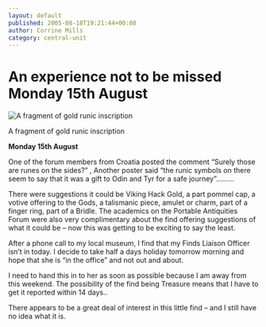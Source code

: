 ```yaml
---
layout: default
published: 2005-08-18T19:21:44+00:00
author: Corrine Mills
category: central-unit
---
```


An experience not to be missed Monday 15th August
=================================================

![A fragment of gold runic inscription](https://finds.org.uk/images/cmcdonald/medium/dscn0195.jpg "A fragment of gold runic inscription")

A fragment of gold runic inscription

**Monday 15th August**

One of the forum members from Croatia posted the comment “Surely those are runes on the sides?” , Another poster said “the runic symbols on there seem to say that it was a gift to Odin and Tyr for a safe journey”………

There were suggestions it could be Viking Hack Gold, a part pommel cap, a votive offering to the Gods, a talismanic piece, amulet or charm, part of a finger ring, part of a Bridle. The academics on the Portable Antiquities Forum were also very complimentary about the find offering suggestions of what it could be – now this was getting to be exciting to say the least.

After a phone call to my local museum, I find that my Finds Liaison Officer isn’t in today. I decide to take half a days holiday tomorrow morning and hope that she is “in the office” and not out and about.

I need to hand this in to her as soon as possible because I am away from this weekend. The possibility of the find being Treasure means that I have to get it reported within 14 days..

There appears to be a great deal of interest in this little find – and I still have no idea what it is.